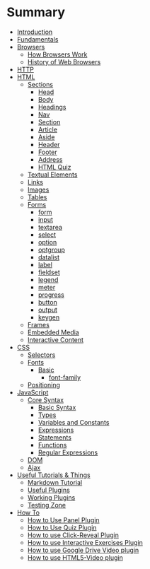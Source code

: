 # Summary

* [Introduction](README.md)
* [Fundamentals](Book/Fundamentals/index.md)
* [Browsers](Book/Browsers/index.md)
    * [How Browsers Work](Book/HTML/Browsers/how-browsers-work.md)
    * [History of Web Browsers](Book/HTML/Browsers/how-browsers-work.md)
* [HTTP](Book/HTTP/index.md)
* [HTML](Book/HTML/html.md)
   * [Sections](Book/HTML/Sections/index.md)
       * [Head](Book/HTML/Sections/head.md)
       * [Body](Book/HTML/Sections/body.md)
       * [Headings](Book/HTML/Sections/headings.md)
       * [Nav](Book/HTML/Sections/nav.md)
       * [Section](Book/HTML/Sections/section.md)
       * [Article](Book/HTML/Sections/article.md)
       * [Aside](Book/HTML/Sections/aside.md)
       * [Header](Book/HTML/Sections/header.md)
       * [Footer](Book/HTML/Sections/footer.md)
       * [Address](Book/HTML/Sections/address.md)
       * [HTML Quiz](Book/HTML/Sections/Quiz.md)
   * [Textual Elements]()
   * [Links]()
   * [Images]()
   * [Tables]()
   * [Forms](Book/HTML/Forms/forms.md)
       * [form](Book/HTML/Forms/form.md)
       * [input](Book/HTML/Forms/input.md)
       * [textarea](Book/HTML/Forms/textarea.md)
       * [select](Book/HTML/Forms/select.md)
       * [option](Book/HTML/Forms/option.md)
       * [optgroup](Book/HTML/Forms/optgroup.md)
       * [datalist](Book/HTML/Forms/datalist.md)
       * [label](Book/HTML/Forms/label.md)
       * [fieldset](Book/HTML/Forms/fieldset.md)
       * [legend](Book/HTML/Forms/legend.md)
       * [meter](Book/HTML/Forms/meter.md)
       * [progress](Book/HTML/Forms/progress.md)
       * [button](Book/HTML/Forms/button.md)
       * [output](Book/HTML/Forms/output.md)
       * [keygen](Book/HTML/Forms/keygen.md)
   * [Frames]()
   * [Embedded Media]()
   * [Interactive Content]()
* [CSS](Book/CSS/css.md)
   * [Selectors]()
   * [Fonts](Book/CSS/Fonts/fonts.md)
       * [Basic](Book/CSS/Fonts/Basics/basics.md)
           * [font-family](Book/CSS/Fonts/Basics/font-family.md)
   * [Positioning]()   
* [JavaScript](Book/JavaScript/index.md)
   * [Core Syntax]()
        * [Basic Syntax]()
        * [Types]()
        * [Variables and Constants]()
        * [Expressions]()
        * [Statements]()
        * [Functions]()
        * [Regular Expressions]()
    * [DOM]()
    * [Ajax]()
* [Useful Tutorials & Things](Book/UsefulTutorials/index.md)
    * [Markdown Tutorial](Book/UsefulTutorials/Markdown/index.md)
    * [Useful Plugins](Book/UsefulTutorials/UsefulPlugins/index.md)
    * [Working Plugins](Book/UsefulTutorials/WorkingPlugins/index.md)
    * [Testing Zone](Book/UsefulTutorials/TestingZone/index.md)
* [How To](Book/HowTo/HowTo.md)
    * [How to Use Panel Plugin](Book/HowTo/PanelPlugin.md)
    * [How to Use Quiz Plugin](Book/HowTo/QuizPlugin.md)
    * [How to use Click-Reveal Plugin](Book/HowTo/ClickReveal.md)
    * [How to use Interactive Exercises Plugin](Book/HowTo/Exercises.md)
    * [How to use Google Drive Video plugin](Book/HowTo/GoogleDriveVideo.md)
    * [How to use HTML5-Video plugin](Book/HowTo/HTML5Video.md)
   
   
